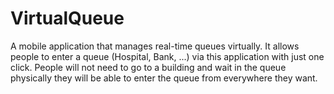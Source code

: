 # VirtualQueue
 A mobile application that manages real-time queues virtually. It allows people to enter a queue (Hospital, Bank, ...) via this application with just one click. People will not need to go to a building and wait in the queue physically they will be able to enter the queue from everywhere they want. 
 
